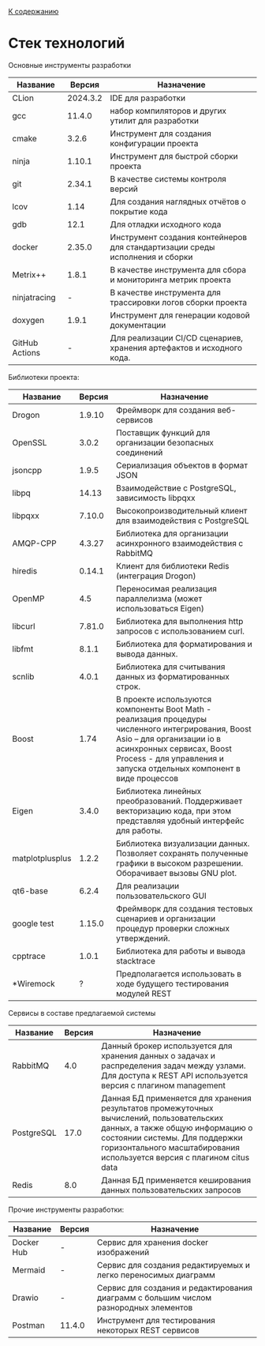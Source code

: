[К содержанию](DocPage.md)

# Стек технологий

Основные инструменты разработки

| **Название**   | **Версия** | **Назначение**                                                               |
| -------------- | ---------- |------------------------------------------------------------------------------|
| CLion          | 2024.3.2   | IDE для разработки                                                           |
| gcc            | 11.4.0     | набор компиляторов и других утилит для разработки                            |
| cmake          | 3.2.6      | Инструмент для создания конфигурации проекта                                 |
| ninja          | 1.10.1     | Инструмент для быстрой сборки проекта                                         |
| git            | 2.34.1     | В качестве системы контроля версий                                           |
| lcov           | 1.14       | Для создания наглядных отчётов о покрытие кода                               |
| gdb            | 12.1       | Для отладки исходного кода                                                   |
| docker         | 2.35.0     | Инструмент создания контейнеров для стандартизации среды исполнения и сборки |
| Metrix++       | 1.8.1      | В качестве инструмента для сбора и мониторинга метрик проекта                |
| ninjatracing   | -          | В качестве инструмента для трассировки логов сборки проекта                  |
| doxygen        | 1.9.1      | Инструмент для генерации кодовой документации                                |
| GitHub Actions | -          | Для реализации СI/CD сценариев, хранения артефактов и исходного кода.        |

Библиотеки проекта:

| **Название**    | **Версия** | **Назначение**                                                                                                                                                                                                                      |
|-----------------|------------|-------------------------------------------------------------------------------------------------------------------------------------------------------------------------------------------------------------------------------------|
| Drogon          | 1.9.10     | Фреймворк для создания веб-сервисов                                                                                                                                                                                                 |
| OpenSSL         | 3.0.2      | Поставщик функций для организации безопасных соединений                                                                                                                                                                             |
| jsoncpp         | 1.9.5      | Сериализация объектов в формат JSON                                                                                                                                                                                                 |
| libpq           | 14.13      | Взаимодействие с PostgreSQL, зависимость libpqxx                                                                                                                                                                                    |
| libpqxx         | 7.10.0     | Высокопроизводительный клиент для взаимодействия с PostgreSQL                                                                                                                                                                       |
| AMQP-CPP        | 4.3.27     | Библиотека для организации асинхронного взаимодействия с RabbitMQ                                                                                                                                                                   |
| hiredis         | 0.14.1     | Клиент для библиотеки Redis (интеграция Drogon)                                                                                                                                                                                     |
| OpenMP          | 4.5        | Переносимая реализация параллелизма (может использоваться Eigen)                                                                                                                                                                    |
| libcurl         | 7.81.0     | Библиотека для выполнения http запросов с использованием curl.                                                                                                                                                                      |
| libfmt          | 8.1.1      | Библиотека для форматирования и вывода данных.                                                                                                                                                                                      |
| scnlib          | 4.0.1      | Библиотека для считывания данных из форматированных строк.                                                                                                                                                                          |
| Boost           | 1.74       | В проекте используются компоненты Boot Math - реализация процедуры численного интегрирования, Boost Asio – для организации io в асинхронных сервисах, Boost Process - для управления и запуска отдельных компонент в виде процессов |
| Eigen           | 3.4.0      | Библиотека линейных преобразований. Поддерживает векторизацию кода, при этом представляя удобный интерфейс для работы.                                                                                                              |
| matplotplusplus | 1.2.2      | Библиотека визуализации данных. Позволяет сохранять полученные графики в высоком разрешении. Оборачивает вызовы GNU plot.                                                                                                           |
| qt6-base        | 6.2.4      | Для реализации пользовательского GUI                                                                                                                                                                                                |
| google test     | 1.15.0     | Фреймворк для создания тестовых сценариев и организации процедур проверки сложных утверждений.                                                                                                                                      |
| cpptrace        | 1.0.1      | Библиотека для работы и вывода stacktrace                                                                                                                                                                                           |
| *Wiremock       | ?          | Предполагается использовать в ходе будущего тестирования модулей REST                                                                                                                                                               |

Сервисы в составе предлагаемой системы

|**Название**|**Версия**|**Назначение**|
|---|---|---|
|RabbitMQ|4.0|Данный брокер используется для хранения данных о задачах и распределения задач между узлами. Для доступа к REST API используется версия с плагином management|
|PostgreSQL|17.0|Данная БД применяется для хранения результатов промежуточных вычислений, пользовательских данных, а также общую информацию о состоянии системы. Для поддержки горизонтального масштабирования используется версия с плагином citus data|
|Redis|8.0|Данная БД применяется кеширования данных пользовательских запросов|

Прочие инструменты разработки:

|**Название**|**Версия**|**Назначение**|
|---|---|---|
|Docker Hub|-|Сервис для хранения docker изображений|
|Mermaid|-|Сервис для создания редактируемых и легко переносимых диаграмм|
|Drawio|-|Сервис для создания и редактирования диаграмм с большим числом разнородных элементов|
|Postman|11.4.0|Инструмент для тестирования некоторых REST сервисов|
